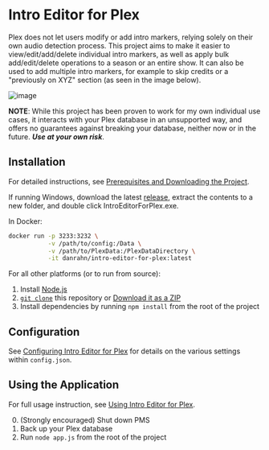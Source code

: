 # Intro Editor for Plex

Plex does not let users modify or add intro markers, relying solely on their own audio detection process. This project aims to make it easier to view/edit/add/delete individual intro markers, as well as apply bulk add/edit/delete operations to a season or an entire show. It can also be used to add multiple intro markers, for example to skip credits or a "previously on XYZ" section (as seen in the image below).

![image](https://user-images.githubusercontent.com/7410989/182755772-5aabbfe9-4c25-486c-8798-d7ed09337edb.png)


**NOTE**: While this project has been proven to work for my own individual use cases, it interacts with your Plex database in an unsupported way, and offers no guarantees against breaking your database, neither now or in the future. **_Use at your own risk_**.

## Installation

For detailed instructions, see [Prerequisites and Downloading the Project](https://github.com/danrahn/IntroEditorForPlex/wiki/installation).

If running Windows, download the latest [release](https://github.com/danrahn/IntroEditorForPlex/releases), extract the contents to a new folder, and double click IntroEditorForPlex.exe.

In Docker:

```bash
docker run -p 3233:3232 \
           -v /path/to/config:/Data \
           -v /path/to/PlexData:/PlexDataDirectory \
           -it danrahn/intro-editor-for-plex:latest
```

For all other platforms (or to run from source):

1. Install [Node.js](https://nodejs.org/en/)
2. [`git clone`](https://docs.github.com/en/repositories/creating-and-managing-repositories/cloning-a-repository) this repository or [Download it as a ZIP](https://github.com/danrahn/IntroEditorForPlex/archive/refs/heads/main.zip)
3. Install dependencies by running `npm install` from the root of the project

## Configuration

See [Configuring Intro Editor for Plex](https://github.com/danrahn/IntroEditorForPlex/wiki/configuration) for details on the various settings within `config.json`.

## Using the Application

For full usage instruction, see [Using Intro Editor for Plex](https://github.com/danrahn/IntroEditorForPlex/wiki/usage).

0. (Strongly encouraged) Shut down PMS
1. Back up your Plex database
2. Run `node app.js` from the root of the project
